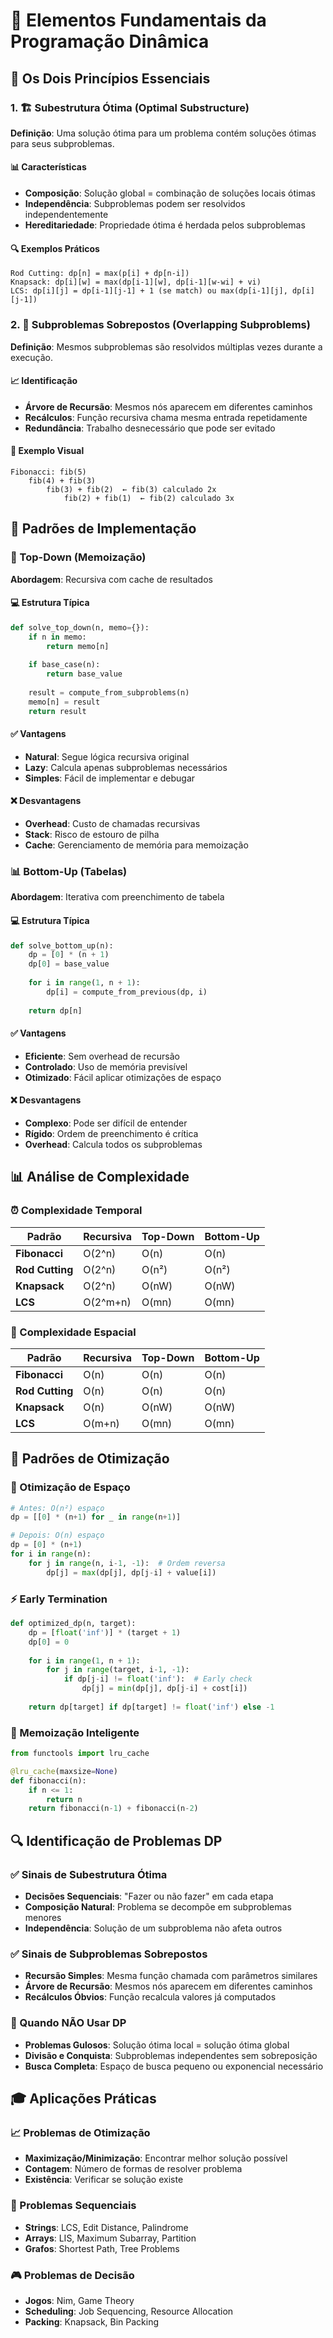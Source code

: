# 🧩 Elementos Fundamentais da Programação Dinâmica

## 🎯 Os Dois Princípios Essenciais

### 1. 🏗️ Subestrutura Ótima (Optimal Substructure)
**Definição**: Uma solução ótima para um problema contém soluções ótimas para seus subproblemas.

#### 📊 Características
- **Composição**: Solução global = combinação de soluções locais ótimas
- **Independência**: Subproblemas podem ser resolvidos independentemente
- **Hereditariedade**: Propriedade ótima é herdada pelos subproblemas

#### 🔍 Exemplos Práticos
```
Rod Cutting: dp[n] = max(p[i] + dp[n-i])
Knapsack: dp[i][w] = max(dp[i-1][w], dp[i-1][w-wi] + vi)
LCS: dp[i][j] = dp[i-1][j-1] + 1 (se match) ou max(dp[i-1][j], dp[i][j-1])
```

### 2. 🔄 Subproblemas Sobrepostos (Overlapping Subproblems)
**Definição**: Mesmos subproblemas são resolvidos múltiplas vezes durante a execução.

#### 📈 Identificação
- **Árvore de Recursão**: Mesmos nós aparecem em diferentes caminhos
- **Recálculos**: Função recursiva chama mesma entrada repetidamente
- **Redundância**: Trabalho desnecessário que pode ser evitado

#### 🎲 Exemplo Visual
```
Fibonacci: fib(5)
    fib(4) + fib(3)
        fib(3) + fib(2)  ← fib(3) calculado 2x
            fib(2) + fib(1)  ← fib(2) calculado 3x
```

## 🚀 Padrões de Implementação

### 🔄 Top-Down (Memoização)
**Abordagem**: Recursiva com cache de resultados

#### 💻 Estrutura Típica
```python
def solve_top_down(n, memo={}):
    if n in memo:
        return memo[n]
    
    if base_case(n):
        return base_value
    
    result = compute_from_subproblems(n)
    memo[n] = result
    return result
```

#### ✅ Vantagens
- **Natural**: Segue lógica recursiva original
- **Lazy**: Calcula apenas subproblemas necessários
- **Simples**: Fácil de implementar e debugar

#### ❌ Desvantagens
- **Overhead**: Custo de chamadas recursivas
- **Stack**: Risco de estouro de pilha
- **Cache**: Gerenciamento de memória para memoização

### 📊 Bottom-Up (Tabelas)
**Abordagem**: Iterativa com preenchimento de tabela

#### 💻 Estrutura Típica
```python
def solve_bottom_up(n):
    dp = [0] * (n + 1)
    dp[0] = base_value
    
    for i in range(1, n + 1):
        dp[i] = compute_from_previous(dp, i)
    
    return dp[n]
```

#### ✅ Vantagens
- **Eficiente**: Sem overhead de recursão
- **Controlado**: Uso de memória previsível
- **Otimizado**: Fácil aplicar otimizações de espaço

#### ❌ Desvantagens
- **Complexo**: Pode ser difícil de entender
- **Rígido**: Ordem de preenchimento é crítica
- **Overhead**: Calcula todos os subproblemas

## 📊 Análise de Complexidade

### ⏰ Complexidade Temporal

| Padrão | Recursiva | Top-Down | Bottom-Up |
|--------|-----------|----------|-----------|
| **Fibonacci** | O(2^n) | O(n) | O(n) |
| **Rod Cutting** | O(2^n) | O(n²) | O(n²) |
| **Knapsack** | O(2^n) | O(nW) | O(nW) |
| **LCS** | O(2^m+n) | O(mn) | O(mn) |

### 💾 Complexidade Espacial

| Padrão | Recursiva | Top-Down | Bottom-Up |
|--------|-----------|----------|-----------|
| **Fibonacci** | O(n) | O(n) | O(n) |
| **Rod Cutting** | O(n) | O(n) | O(n) |
| **Knapsack** | O(n) | O(nW) | O(nW) |
| **LCS** | O(m+n) | O(mn) | O(mn) |

## 🎯 Padrões de Otimização

### 🔧 Otimização de Espaço
```python
# Antes: O(n²) espaço
dp = [[0] * (n+1) for _ in range(n+1)]

# Depois: O(n) espaço
dp = [0] * (n+1)
for i in range(n):
    for j in range(n, i-1, -1):  # Ordem reversa
        dp[j] = max(dp[j], dp[j-i] + value[i])
```

### ⚡ Early Termination
```python
def optimized_dp(n, target):
    dp = [float('inf')] * (target + 1)
    dp[0] = 0
    
    for i in range(1, n + 1):
        for j in range(target, i-1, -1):
            if dp[j-i] != float('inf'):  # Early check
                dp[j] = min(dp[j], dp[j-i] + cost[i])
    
    return dp[target] if dp[target] != float('inf') else -1
```

### 🎲 Memoização Inteligente
```python
from functools import lru_cache

@lru_cache(maxsize=None)
def fibonacci(n):
    if n <= 1:
        return n
    return fibonacci(n-1) + fibonacci(n-2)
```

## 🔍 Identificação de Problemas DP

### ✅ Sinais de Subestrutura Ótima
- **Decisões Sequenciais**: "Fazer ou não fazer" em cada etapa
- **Composição Natural**: Problema se decompõe em subproblemas menores
- **Independência**: Solução de um subproblema não afeta outros

### ✅ Sinais de Subproblemas Sobrepostos
- **Recursão Simples**: Mesma função chamada com parâmetros similares
- **Árvore de Recursão**: Mesmos nós aparecem em diferentes caminhos
- **Recálculos Óbvios**: Função recalcula valores já computados

### 🚫 Quando NÃO Usar DP
- **Problemas Gulosos**: Solução ótima local = solução ótima global
- **Divisão e Conquista**: Subproblemas independentes sem sobreposição
- **Busca Completa**: Espaço de busca pequeno ou exponencial necessário

## 🎓 Aplicações Práticas

### 📈 Problemas de Otimização
- **Maximização/Minimização**: Encontrar melhor solução possível
- **Contagem**: Número de formas de resolver problema
- **Existência**: Verificar se solução existe

### 🔄 Problemas Sequenciais
- **Strings**: LCS, Edit Distance, Palindrome
- **Arrays**: LIS, Maximum Subarray, Partition
- **Grafos**: Shortest Path, Tree Problems

### 🎮 Problemas de Decisão
- **Jogos**: Nim, Game Theory
- **Scheduling**: Job Sequencing, Resource Allocation
- **Packing**: Knapsack, Bin Packing 